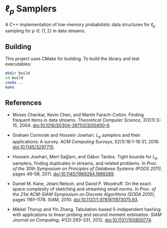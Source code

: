 # $\ell_p$ Samplers

A C++ implementation of low-memory probabilistic data structures for $\ell_p$ sampling for $p \in \{1, 2\}$ in data streams.

## Building
This project uses CMake for building. To build the library and test executables:

```bash
mkdir build
cd build
cmake ..
make
```

## References

- Moses Charikar, Kevin Chen, and Martin Farach-Colton. Finding frequent items in data streams. *Theoretical Computer Science*, 312(1):3–15, 2004. [doi:10.1016/S0304-3975(03)00400-6](https://www.doi.org/10.1016/S0304-3975(03)00400-6).

- Graham Cormode and Hossein Jowhari. $L_p$ samplers and their applications: A survey. *ACM Computing
Surveys*, 52(1):16:1–16:31, 2019. [doi:10.1145/3297715](https://www.doi.org/10.1145/3297715).

- Hossein Jowhari, Mert Sağlam, and Gábor Tardos. Tight bounds for $L_p$ samplers, finding duplicates in streams, and related problems. In *Proc. of the 30th Symposium on Principles of Database Systems (PODS 2011)*, pages 49–58, 2011. [doi:10.1145/1989284.1989289](https://www.doi.org/10.1145/1989284.1989289).

- Daniel M. Kane, Jelani Nelson, and David P. Woodruff. On the exact space complexity of sketching and
streaming small norms. In *Proc. of the 21st ACM-SIAM Symposium on Discrete Algorithms (SODA 2010)*,
pages 1161–1178. SIAM, 2010. [doi:10.1137/1.9781611973075.93](https://www.doi.org/10.1137/1.9781611973075.93).

- Mikkel Thorup and Yin Zhang. Tabulation-based 5-independent hashing with applications to linear probing and second moment estimation. *SIAM Journal on Computing*, 41(2):293–331, 2012. [doi:10.1137/100800774](https://www.doi.org/10.1137/100800774).
